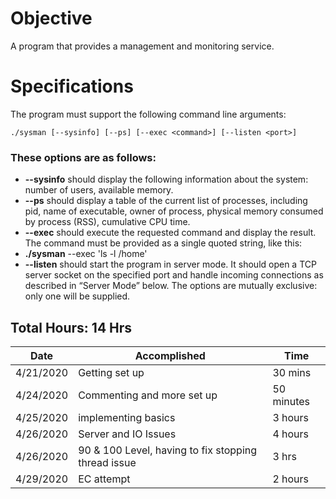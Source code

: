 # Objective
A program that provides a management and monitoring service.

# Specifications
The program must support the following command line arguments:

```./sysman [--sysinfo] [--ps] [--exec <command>] [--listen <port>]```
### These options are as follows:

* **--sysinfo** should display the following information about the system: number of users, available memory.
* **--ps** should display a table of the current list of processes, including pid, name of executable, owner of process, physical memory consumed by process (RSS), cumulative CPU time.
* **--exec** should execute the requested command and display the result. The command must be provided as a single quoted string, like this:
* **./sysman** --exec 'ls -l /home'
* **--listen** should start the program in server mode. It should open a TCP server socket on the specified port and handle incoming connections as described in “Server Mode” below.
The options are mutually exclusive: only one will be supplied. 

## Total Hours: 14 Hrs

| Date | Accomplished | Time|
|---|---|---|
| 4/21/2020 | Getting set up | 30 mins |
| 4/24/2020 | Commenting and more set up | 50 minutes |
| 4/25/2020 | implementing basics | 3 hours |
| 4/26/2020 | Server and IO Issues | 4 hours |
| 4/26/2020 | 90 & 100 Level, having to fix stopping thread issue | 3 hrs |
| 4/29/2020 | EC attempt | 2 hours | 